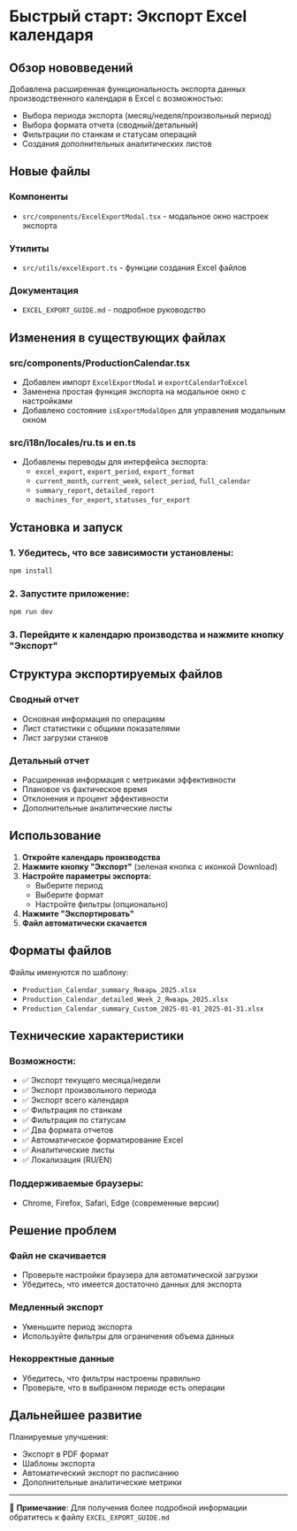 # Быстрый старт: Экспорт Excel календаря

## Обзор нововведений

Добавлена расширенная функциональность экспорта данных производственного календаря в Excel с возможностью:

- Выбора периода экспорта (месяц/неделя/произвольный период)
- Выбора формата отчета (сводный/детальный)
- Фильтрации по станкам и статусам операций
- Создания дополнительных аналитических листов

## Новые файлы

### Компоненты
- `src/components/ExcelExportModal.tsx` - модальное окно настроек экспорта

### Утилиты
- `src/utils/excelExport.ts` - функции создания Excel файлов

### Документация
- `EXCEL_EXPORT_GUIDE.md` - подробное руководство

## Изменения в существующих файлах

### src/components/ProductionCalendar.tsx
- Добавлен импорт `ExcelExportModal` и `exportCalendarToExcel`
- Заменена простая функция экспорта на модальное окно с настройками
- Добавлено состояние `isExportModalOpen` для управления модальным окном

### src/i18n/locales/ru.ts и en.ts
- Добавлены переводы для интерфейса экспорта:
  - `excel_export`, `export_period`, `export_format`
  - `current_month`, `current_week`, `select_period`, `full_calendar`
  - `summary_report`, `detailed_report`
  - `machines_for_export`, `statuses_for_export`

## Установка и запуск

### 1. Убедитесь, что все зависимости установлены:
```bash
npm install
```

### 2. Запустите приложение:
```bash
npm run dev
```

### 3. Перейдите к календарю производства и нажмите кнопку "Экспорт"

## Структура экспортируемых файлов

### Сводный отчет
- Основная информация по операциям
- Лист статистики с общими показателями
- Лист загрузки станков

### Детальный отчет
- Расширенная информация с метриками эффективности
- Плановое vs фактическое время
- Отклонения и процент эффективности
- Дополнительные аналитические листы

## Использование

1. **Откройте календарь производства**
2. **Нажмите кнопку "Экспорт"** (зеленая кнопка с иконкой Download)
3. **Настройте параметры экспорта:**
   - Выберите период
   - Выберите формат
   - Настройте фильтры (опционально)
4. **Нажмите "Экспортировать"**
5. **Файл автоматически скачается**

## Форматы файлов

Файлы именуются по шаблону:
- `Production_Calendar_summary_Январь_2025.xlsx`
- `Production_Calendar_detailed_Week_2_Январь_2025.xlsx`
- `Production_Calendar_summary_Custom_2025-01-01_2025-01-31.xlsx`

## Технические характеристики

### Возможности:
- ✅ Экспорт текущего месяца/недели
- ✅ Экспорт произвольного периода
- ✅ Экспорт всего календаря
- ✅ Фильтрация по станкам
- ✅ Фильтрация по статусам
- ✅ Два формата отчетов
- ✅ Автоматическое форматирование Excel
- ✅ Аналитические листы
- ✅ Локализация (RU/EN)

### Поддерживаемые браузеры:
- Chrome, Firefox, Safari, Edge (современные версии)

## Решение проблем

### Файл не скачивается
- Проверьте настройки браузера для автоматической загрузки
- Убедитесь, что имеется достаточно данных для экспорта

### Медленный экспорт
- Уменьшите период экспорта
- Используйте фильтры для ограничения объема данных

### Некорректные данные
- Убедитесь, что фильтры настроены правильно
- Проверьте, что в выбранном периоде есть операции

## Дальнейшее развитие

Планируемые улучшения:
- Экспорт в PDF формат
- Шаблоны экспорта
- Автоматический экспорт по расписанию
- Дополнительные аналитические метрики

---

📝 **Примечание**: Для получения более подробной информации обратитесь к файлу `EXCEL_EXPORT_GUIDE.md`

